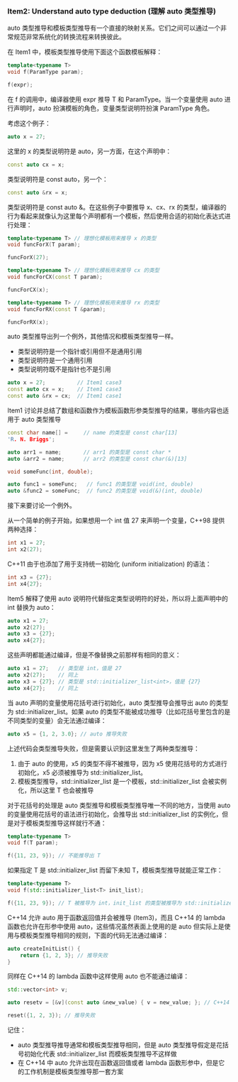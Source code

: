 ### Item2: Understand auto type deduction (理解 auto 类型推导)

auto 类型推导和模板类型推导有一个直接的映射关系。它们之间可以通过一个非常规范非常系统化的转换流程来转换彼此。

在 Item1 中，模板类型推导使用下面这个函数模板解释：

```cpp
template<typename T>
void f(ParamType param);

f(expr);
```

在 f 的调用中，编译器使用 expr 推导 T 和 ParamType。当一个变量使用 auto 进行声明时，auto 扮演模板的角色，变量类型说明符扮演 ParamType 角色。

考虑这个例子：

```cpp
auto x = 27;
```

这里的 x 的类型说明符是 auto，另一方面，在这个声明中：

```cpp
const auto cx = x;
```

类型说明符是 const auto，另一个：

```cpp
const auto &rx = x;
```

类型说明符是 const auto &。在这些例子中要推导 x、cx、rx 的类型，编译器的行为看起来就像认为这里每个声明都有一个模板，然后使用合适的初始化表达式进行处理：

```cpp
template<typename T> // 理想化模板用来推导 x 的类型
void funcForX(T param);

funcForX(27);

template<typename T> // 理想化模板用来推导 cx 的类型
void funcForCX(const T param);

funcForCX(x);

template<typename T> // 理想化模板用来推导 rx 的类型
void funcForRX(const T &param);

funcForRX(x);
```

auto 类型推导出列一个例外，其他情况和模板类型推导一样。

- 类型说明符是一个指针或引用但不是通用引用
- 类型说明符是一个通用引用
- 类型说明符既不是指针也不是引用

```cpp
auto x = 27;          // Item1 case3
const auto cx = x;    // Item1 case3
const auto &rx = cx;  // Item1 case1
```

Item1 讨论并总结了数组和函数作为模板函数形参类型推导的结果，哪些内容也适用于 auto 类型推导

```cpp
const char name[] =     // name 的类型是 const char[13] 
'R. N. Briggs'; 

auto arr1 = name;       // arr1 的类型是 const char *
auto &arr2 = name;      // arr2 的类型是 const char(&)[13]

void someFunc(int, double);

auto func1 = someFunc;   // func1 的类型是 void(int, double)
auto &func2 = someFunc;  // func2 的类型是 void(&)(int, double)
```

接下来要讨论一个例外。

从一个简单的例子开始，如果想用一个 int 值 27 来声明一个变量，C++98 提供两种选择：

```cpp
int x1 = 27;
int x2(27);
```

C++11 由于也添加了用于支持统一初始化 (uniform initialization) 的语法：

```cpp
int x3 = {27};
int x4{27};
```

Item5 解释了使用 auto 说明符代替指定类型说明符的好处，所以将上面声明中的 int 替换为 auto：

```cpp
auto x1 = 27;
auto x2(27);
auto x3 = {27};
auto x4{27};
```

这些声明都能通过编译，但是不像替换之前那样有相同的意义：

```cpp
auto x1 = 27;   // 类型是 int，值是 27
auto x2(27);    // 同上
auto x3 = {27}; // 类型是 std::initializer_list<int>，值是 {27}
auto x4{27};    // 同上
```

当 auto 声明的变量使用花括号进行初始化，auto 类型推导会推导出 auto 的类型为 std::initializer_list。如果 auto 的类型不能被成功推导（比如花括号里包含的是不同类型的变量）会无法通过编译：

```cpp
auto x5 = {1, 2, 3.0}; // auto 推导失败
```

上述代码会类型推导失败，但是需要认识到这里发生了两种类型推导：

1. 由于 auto 的使用，x5 的类型不得不被推导，因为 x5 使用花括号的方式进行初始化，x5 必须被推导为 std::initializer_list。
2. 模板类型推导，std::initializer_list 是一个模板，std::initializer_list 会被实例化，所以这里 T 也会被推导

对于花括号的处理是 auto 类型推导和模板类型推导唯一不同的地方，当使用 auto 的变量使用花括号的语法进行初始化，会推导出 std::initializer_list 的实例化，但是对于模板类型推导这样就行不通：

```cpp
template<typename T>
void f(T param);

f({11, 23, 9}); // 不能推导出 T
```

如果指定 T 是 std::initializer_list 而留下未知 T，模板类型推导就能正常工作：

```cpp
template<typename T>
void f(std::initializer_list<T> init_list);

f({11, 23, 9}); // T 被推导为 int，init_list 的类型被推导为 std::initializer_list<int>
```

C++14 允许 auto 用于函数返回值并会被推导 (Item3)，而且 C++14 的 lambda 函数也允许在形参中使用 auto，这些情况虽然表面上使用的是 auto 但实际上是使用与模板类型推导相同的规则，下面的代码无法通过编译：

```cpp
auto createInitList() {
    return {1, 2, 3}; // 推导失败
}
```

同样在 C++14 的 lambda 函数中这样使用 auto 也不能通过编译：

```cpp
std::vector<int> v;

auto resetv = [&v](const auto &new_value) { v = new_value; }; // C++14

reset({1, 2, 3}); // 推导失败
```

记住：

- auto 类型推导推导通常和模板类型推导相同，但是 auto 类型推导假定是花括号初始化代表 std::initializer_list 而模板类型推导不这样做
- 在 C++14 中 auto 允许出现在函数返回值或者 lambda 函数形参中，但是它的工作机制是模板类型推导那一套方案
